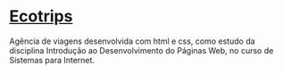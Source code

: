 # [Ecotrips](https://gabi-ulisses.github.io/ecotrips/)

Agência de viagens desenvolvida com html e css, como estudo da disciplina Introdução ao Desenvolvimento do Páginas Web, no curso de Sistemas para Internet.
